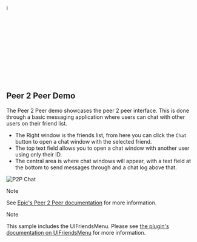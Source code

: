 <a href="/README.md"><img src="/docs/images/PlayEveryWareLogo.gif" alt="README.md" width="5%"/></a>

## **Peer 2 Peer Demo**
The Peer 2 Peer demo showcases the peer 2 peer interface. This is done through a basic messaging application where users can chat with other users on their friend list.
- The Right window is the friends list, from here you can click the ``Chat`` button to open a chat window with the selected friend.
- The top text field allows you to open a chat window with another user using only their ID.
- The central area is where chat windows will appear, with a text field at the bottom to send messages through and a chat log above that.

![P2P Chat](../images/eos_sdk_p2p.png)

> [!NOTE]
> See [Epic's Peer 2 Peer documentation](https://dev.epicgames.com/docs/game-services/p-2-p) for more information.

> [!NOTE]
> This sample includes the UIFriendsMenu. Please see [the plugin's documentation on UIFriendsMenu](../uifriendsmenu.md) for more information.